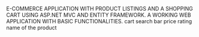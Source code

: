 E-COMMERCE
 APPLICATION WITH PRODUCT LISTINGS
 AND A SHOPPING CART USING ASP.NET
 MVC AND ENTITY FRAMEWORK.
 A WORKING WEB
 APPLICATION WITH BASIC
 FUNCTIONALITIES.
 cart
 search bar
 price
 rating
 name of the product
